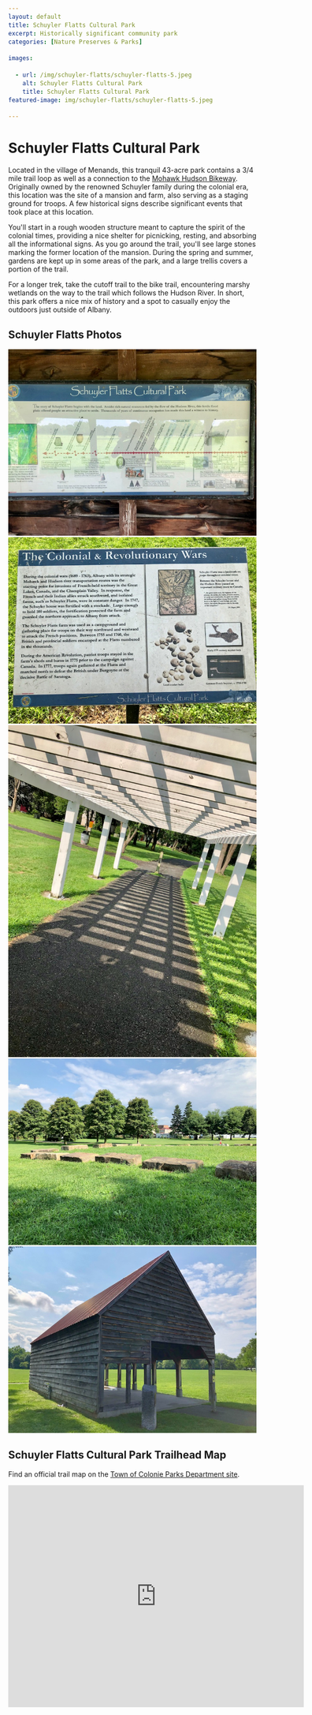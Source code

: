 ```yaml
---
layout: default
title: Schuyler Flatts Cultural Park
excerpt: Historically significant community park 
categories: [Nature Preserves & Parks]

images:

  - url: /img/schuyler-flatts/schuyler-flatts-5.jpeg
    alt: Schuyler Flatts Cultural Park
    title: Schuyler Flatts Cultural Park
featured-image: img/schuyler-flatts/schuyler-flatts-5.jpeg

---
```


<h1>Schuyler Flatts Cultural Park</h1>

<p>Located in the village of Menands, this tranquil 43-acre park contains a 3/4 mile trail loop as well as a connection to the <a href="https://newyorktrailheads.com/2016/06/04/Mohawk-Hudson-Bike-Hike-Trail.html">Mohawk Hudson Bikeway</a>. Originally owned by the renowned Schuyler family during the colonial era, this location was the site of a mansion and farm, also serving as a staging ground for troops. A few historical signs describe significant events that took place at this location.</p>

<p>You'll start in a rough wooden structure meant to capture the spirit of the colonial times, providing a nice shelter for picnicking, resting, and absorbing all the informational signs. As you go around the trail, you'll see large stones marking the former location of the mansion. During the spring and summer, gardens are kept up in some areas of the park, and a large trellis covers a portion of the trail.</p>

<p>For a longer trek, take the cutoff trail to the bike trail, encountering marshy wetlands on the way to the trail which follows the Hudson River. In short, this park offers a nice mix of history and a spot to casually enjoy the outdoors just outside of Albany.</p>

<p>

<h2>Schuyler Flatts Photos</h2>

<div class="fotorama" data-nav="thumbs" data-width="100%"
                     data-ratio="800/600"
                     data-min-width="100%"
                     data-max-width="1000"
                     data-min-height="300"
                     data-max-height="100%" 
             data-arrows="true">
<img src="/img/schuyler-flatts/schuyler-flatts-1.jpeg" alt="Timeline">
<img src="/img/schuyler-flatts/schuyler-flatts-2.jpeg" alt="Historical Sign">
<img src="/img/schuyler-flatts/schuyler-flatts-3.jpeg" alt="Trellis">
<img src="/img/schuyler-flatts/schuyler-flatts-4.jpeg" alt="House location">
<img src="/img/schuyler-flatts/schuyler-flatts-5.jpeg" alt="Building">
</div>

<h2 id="trailmap">Schuyler Flatts Cultural Park Trailhead Map</h2>

<p>Find an official trail map on the <a href="https://www.colonie.org/departments/parksandrec/parks/" target="_blank">Town of Colonie Parks Department site</a>.</p>

<div class="google-maps">
<iframe src="https://www.google.com/maps/embed?pb=!1m14!1m8!1m3!1d11727.672949145684!2d-73.711191!3d42.705452!3m2!1i1024!2i768!4f13.1!3m3!1m2!1s0x0%3A0x7f19d1873435aeeb!2sTown%20of%20Colonie%20Schuyler%20Flatts%20Cultural%20Park!5e0!3m2!1sen!2sus!4v1668262273089!5m2!1sen!2sus" width="600" height="450" style="border:0;" allowfullscreen="" loading="lazy" referrerpolicy="no-referrer-when-downgrade"></iframe>

